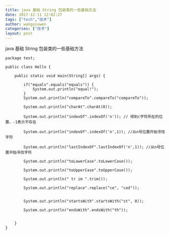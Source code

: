 ```yaml
---
title: java 基础 String 包装类的一些基础方法
date: 2017-12-11 12:02:27
tags: ["tech","技术"]
author: wangxiuwen
categories: ["技术"]
layout: post
---
```


java 基础 String 包装类的一些基础方法

	package test;
	
	public class Hello {
		
		public static void main(String[] args) {
	
			if("equals".equals("equals")) {
				System.out.println("equal!");
			}
			System.out.println("compareTo".compareTo("compareTo"));
			
			System.out.println("charAt".charAt(0));
			
			System.out.println("indexOf".indexOf('n')); // 得到c字符所在的位置，-1表示不存在
			
			System.out.println("indexOf".indexOf('n',1)); //从n号位置开始寻找字符
			
			System.out.println("lastIndexOf".lastIndexOf('n',1)); //从n号位置开始寻找字符
			
			System.out.println("toLowerCase".toLowerCase()); 
			
			System.out.println("toUpperCase".toUpperCase()); 
			
			System.out.println(" tr im ".trim()); 
			
			System.out.println("replace".replace("ce", "ced")); 
			
			
			System.out.println("startsWith".startsWith("st", 0)); 
			
			System.out.println("endsWith".endsWith("th")); 
			
			
		}
	}